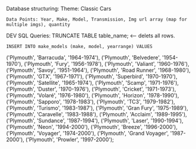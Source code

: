 Database structuring:
    Theme: Classic Cars

    Data Points: Year, Make, Model, Transmission, Img url array (map for multiple imgs), quantity


DEV SQL Queries:
    TRUNCATE TABLE table_name;  <-- delets all rows.
    


    INSERT INTO make_models (make, model, yearrange) VALUES
('Plymouth', 'Barracuda', '1964-1974'),
('Plymouth', 'Belvedere', '1954-1970'),
('Plymouth', 'Fury', '1956-1978'),
('Plymouth', 'Valiant', '1960-1976'),
('Plymouth', 'Savoy', '1951-1964'),
('Plymouth', 'Road Runner', '1968-1980'),
('Plymouth', 'GTX', '1967-1971'),
('Plymouth', 'Superbird', '1970-1970'),
('Plymouth', 'Satellite', '1965-1974'),
('Plymouth', 'Scamp', '1971-1976'),
('Plymouth', 'Duster', '1970-1976'),
('Plymouth', 'Cricket', '1971-1973'),
('Plymouth', 'Volaré', '1976-1980'),
('Plymouth', 'Horizon', '1978-1990'),
('Plymouth', 'Sapporo', '1978-1983'),
('Plymouth', 'TC3', '1979-1982'),
('Plymouth', 'Turismo', '1983-1987'),
('Plymouth', 'Gran Fury', '1975-1989'),
('Plymouth', 'Caravelle', '1983-1988'),
('Plymouth', 'Acclaim', '1989-1995'),
('Plymouth', 'Sundance', '1987-1994'),
('Plymouth', 'Laser', '1990-1994'),
('Plymouth', 'Neon', '1994-2000'),
('Plymouth', 'Breeze', '1996-2000'),
('Plymouth', 'Voyager', '1974-2000'),
('Plymouth', 'Grand Voyager', '1987-2000'),
('Plymouth', 'Prowler', '1997-2000');